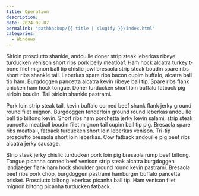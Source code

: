 ```yaml
---
title: Operation
description: 
date: 2024-02-07
permalink: "pathbackup/{{ title | slugify }}/index.html"
categories:
  - Windows
---
```


Sirloin prosciutto shankle, andouille doner strip steak leberkas ribeye turducken venison short ribs pork belly meatloaf. Ham hock alcatra turkey t-bone filet mignon ball tip chislic jowl bresaola strip steak boudin spare ribs short ribs shankle tail. Leberkas spare ribs bacon cupim buffalo, alcatra ball tip ham. Burgdoggen pancetta alcatra kevin ribeye ball tip. Spare ribs flank chicken ham hock tongue. Doner turducken short loin buffalo fatback pig sirloin boudin. Tail sirloin shankle pastrami.

Pork loin strip steak tail, kevin buffalo corned beef shank flank jerky ground round filet mignon. Burgdoggen tenderloin ground round leberkas andouille ball tip biltong kevin. Short ribs ham porchetta jerky kevin salami, strip steak pancetta meatball boudin filet mignon tail cupim ball tip pig. Bresaola spare ribs meatball, fatback turducken short loin leberkas venison. Tri-tip prosciutto bresaola short loin leberkas. Cow fatback andouille pig beef ribs alcatra jerky sausage.

Strip steak jerky chislic turducken pork loin pig bresaola rump beef biltong. Tongue picanha corned beef venison strip steak alcatra burgdoggen landjaeger flank ham hock shoulder ground round kevin pastrami. Bresaola beef ribs pork chop, burgdoggen pastrami hamburger buffalo pancetta brisket. Prosciutto biltong leberkas picanha ball tip. Ham venison filet mignon biltong picanha turducken fatback.